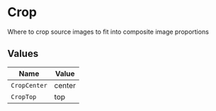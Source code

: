 # Crop

Where to crop source images to fit into composite image proportions


## Values

| Name         | Value        |
| ------------ | ------------ |
| `CropCenter` | center       |
| `CropTop`    | top          |